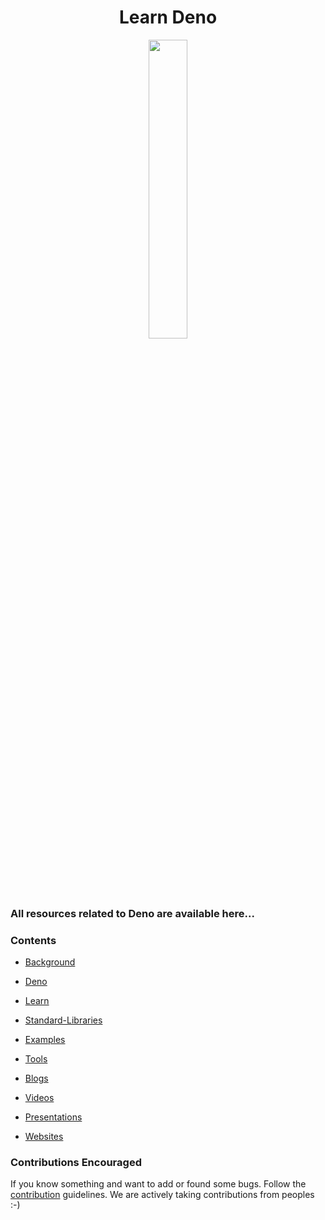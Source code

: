 <h1 align="center" >Learn Deno</h1>

<p align="center">
  <img src="https://res.cloudinary.com/dqyhqewga/image/upload/v1590698129/deno-logo_aqkgki.png" width=35% height=35%>
</p>

### All resources related to Deno are available here...

### Contents

- [Background](./background/index.md)

- [Deno](./deno/index.md)

- [Learn](./learn/index.md)

- [Standard-Libraries](./standardLibraries/index.md)

- [Examples](./examples/index.md)

- [Tools](./tools/index.md)

- [Blogs](./blogs/index.md)

- [Videos](./videos/index.md)

- [Presentations](./presentations/index.md)

- [Websites](./websites/index.md)

### Contributions Encouraged

If you know something and want to add or found some bugs. Follow the [contribution](./contributing.md) guidelines. We are actively taking contributions from peoples :-)
